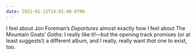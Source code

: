 ```yaml
---
date: 2021-02-21T14:02:00-0700
---
```


I feel about Jon Foreman’s <cite>Departures</cite> almost exactly how I feel about The Mountain Goats’ <cite>Goths</cite>: I really like it!—but the opening track promises (or at least suggests!) a different album, and I really, really want *that* one to exist, too.